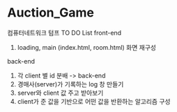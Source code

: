 # Auction_Game
컴퓨터네트워크 텀프
TO DO List
front-end 
1. loading, main (index.html, room.html) 화면 재구성

back-end
1. 각 client 별 id 분배 -> back-end
2. 경매사(server)가 기록하는 log 창 만들기
3. server와 client 값 주고 받아보기
4. client가 준 값을 기반으로 어떤 값을 반환하는 알고리즘 구성
